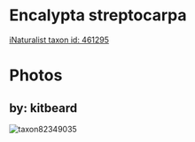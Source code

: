 
Encalypta streptocarpa
======================
  
[iNaturalist taxon id: 461295](https://www.inaturalist.org/taxa/461295)
# Photos

## by: kitbeard
  
![taxon82349035](https://inaturalist-open-data.s3.amazonaws.com/photos/88392705/medium.jpeg)